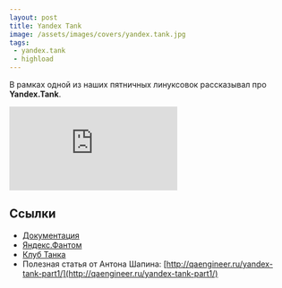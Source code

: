 ```yaml
---
layout: post
title: Yandex Tank
image: /assets/images/covers/yandex.tank.jpg
tags: 
 - yandex.tank
 - highload
---
```


В рамках одной из наших пятничных линуксовок рассказывал про **Yandex.Tank**.

<div class="embed-responsive embed-responsive-16by9">
    <iframe class="embed-responsive-item" src="https://docs.google.com/presentation/d/173nn9m7FadkcEjpAAlM68BrhmtACaGhvYrfn4co62c4/embed?start=false&loop=false&delayms=3000" frameborder="0" allowfullscreen="true" mozallowfullscreen="true" webkitallowfullscreen="true"></iframe>
</div>

## Ссылки 

- [Документация](https://yandextank.readthedocs.org/en/latest/)
- [Яндекс.Фантом](https://github.com/yandex/yandex-tank/wiki/%D0%9C%D0%BE%D0%B4%D1%83%D0%BB%D1%8C-Phantom)
- [Клуб Танка](http://clubs.ya.ru/yandex-tank/)
- Полезная статья от Антона Шапина: [http://qaengineer.ru/yandex-tank-part1/](http://qaengineer.ru/yandex-tank-part1/)